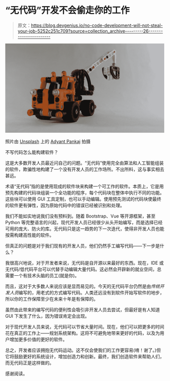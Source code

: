 # “无代码”开发不会偷走你的工作

> 原文：<https://blog.devgenius.io/no-code-development-will-not-steal-your-job-5252c251c709?source=collection_archive---------26----------------------->

![](img/4bd5706ddb0ef034593db4e69633585e.png)

照片由 [Unsplash](https://unsplash.com?utm_source=medium&utm_medium=referral) 上的 [Adyant Pankaj](https://unsplash.com/@thelegolad?utm_source=medium&utm_medium=referral) 拍摄

不写代码怎么能构建软件？

这是大多数开发人员最近问自己的问题。“无代码”使用完全由算法和人工智能组装的软件，欺骗性地构建了一个没有开发人员的工作场所。不出所料，这与事实相去甚远。

术语“无代码”指的是使用现成的软件块来构建一个可工作的软件。本质上，它是用预先构建的代码块组装一个全功能的程序，每个代码块在整体中执行不同的功能。这些块可以使用 GUI 工具定制，也可以手动编辑。使用预先测试的代码块使最终的软件更有弹性，因为原始代码中的错误已经被识别和处理。

我们不能如实地说我们没有预料到。随着 Bootstrap、Vue 等开源框架，甚至 Python 等完整语言的兴起，现代开发人员已经很少从头开始编写，而是选择已经可用的庞大、防火的库。无代码只是这一趋势的下一次迭代，使得非开发人员也能按需构建高性能的软件。

但真正的问题是对于我们现有的开发人员，他们仍然手工编写代码——下一步是什么？

我很高兴地说，对于开发者来说，无代码是自开源以来最好的东西。现在，IDE 或无代码/低代码平台可以代替手动编辑大量代码。这必然会开辟新的就业空间，总需要一个有技术头脑的员工(就是你)。

而且，这对于大多数人来说应该是显而易见的。今天的无代码平台仍然是由*传统开发人员*编写的，用老式的方式编写代码。人类还远没有到软件开始写软件的地步，所以你的工作保障至少在未来十年是有保障的。

虽然由此带来的编写代码的便利性会吸引非开发人员去尝试，但最好是有人知道 GUI 下发生了什么，因为错误肯定会出现。

对于现代开发人员来说，无代码可以节省大量时间。现在，他们可以把更多的时间花在真正的工作上——规划系统架构。这将不可避免地带来更好的代码，以及为用户增加更多价值的更好的软件。

总之，开发者应该拥抱无代码运动。这不仅会使我们的工作更容易(唷！谢了。)但它将鼓励更好的系统设计，增加创造力和创新。最终，我们创造软件来帮助人们，而无代码正是这样做的。

感谢阅读。